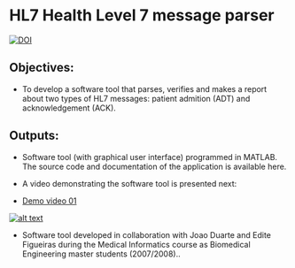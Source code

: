 # HL7 Health Level 7 message parser
[![DOI](https://zenodo.org/badge/DOI/10.5281/zenodo.4570497.svg)](https://doi.org/10.5281/zenodo.4570497)


## Objectives:
- To develop a software tool that parses, verifies and makes a report about two types of HL7 messages: patient admition (ADT) and acknowledgement (ACK).


## Outputs:
- Software tool (with graphical user interface) programmed in MATLAB. The source code and documentation of the application is available here.
- A video demonstrating the software tool is presented next:

- [Demo video 01](https://youtu.be/5QkpqAalsLc)

[![alt text](https://img.youtube.com/vi/5QkpqAalsLc/0.jpg)](https://youtu.be/5QkpqAalsLc)


- Software tool developed in collaboration with Joao Duarte and Edite Figueiras during the Medical Informatics course as Biomedical Engineering master students (2007/2008)..
